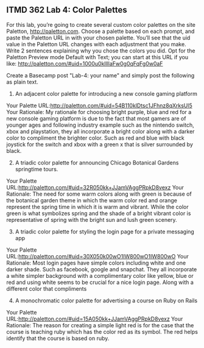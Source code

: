 ## ITMD 362 Lab 4: Color Palettes

For this lab, you’re going to create several custom color palettes on the site 
Paletton, http://paletton.com. Choose a palette based on each prompt, and paste 
the Paletton URL in with your chosen palette. You’ll see that the uid value in 
the Paletton URL changes with each adjustment that you make. Write 2 sentences 
explaining why you chose the colors you did. Opt for the Paletton Preview mode 
Default with Text; you can start at this URL if you like: 
http://paletton.com/#uid=1000u0kllllaFw0g0qFqFg0w0aF

Create a Basecamp post "Lab-4: your name" and simply post the following as plain text. 

1. An adjacent color palette for introducing a new console gaming platform

Your Palette URL:http://paletton.com/#uid=54B110klDtsc1JFhnz8qXrksUl5
Your Rationale: My rationale for choosing bright purple, blue and red for a new console gaming platform is due to the fact that most gamers are of younger ages and following industry example such as the nintendo switch, xbox and playstation, they all incorporate a bright color along with a darker color to compliment the brighter color. Such as red and blue with black joystick for the switch and xbox with a green x that is silver surrounded by black.

2. A triadic color palette for announcing Chicago Botanical Gardens springtime tours.

Your Palette URL:http://paletton.com/#uid=32R050kk+JJamVAggPRpkD8vexz
Your Rationale: The need for some warm colors along with green is because of the botanical garden theme in which the warm color red and orange represent the spring time in which it is warm and vibrant. While the color green is what symbolizes spring and the shade of a bright vibrant color is representative of spring with the bright sun and lush green scenery.

3. A triadic color palette for styling the login page for a private messaging app

Your Palette URL:http://paletton.com/#uid=30X050k00wO1IW800wO1IW800wO
Your Rationale: Most login pages have simple colors including white and one darker shade. Such as facebook, google and snapchat. They all incorporate a white simpler background with a complimentary color like yellow, blue or red and using white seems to be crucial for a nice login page. Along with a different color that compliments

4. A monochromatic color palette for advertising a course on Ruby on Rails

Your Palette URL:http://paletton.com/#uid=15A050kk+JJamVAggPRpkD8vexz
Your Rationale: The reason for creating a simple light red is for the case that the course is teaching ruby which has the color red as its symbol. The red helps identify that the course is based on ruby.

